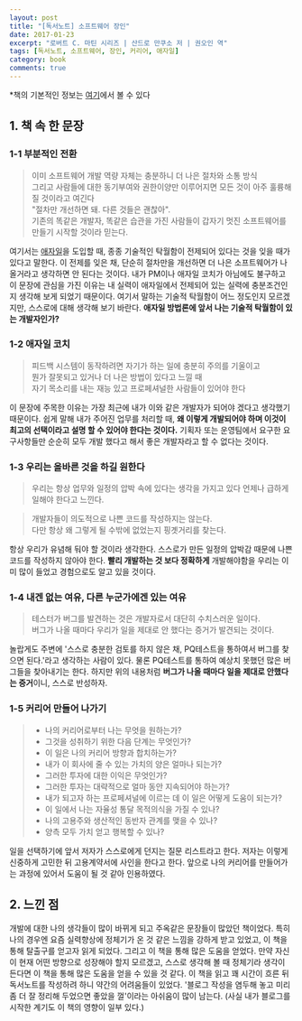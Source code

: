 ```yaml
---
layout: post
title: "[독서노트] 소프트웨어 장인"
date: 2017-01-23
excerpt: "로버트 C. 마틴 시리즈 | 산드로 만쿠소 저 | 권오인 역"
tags: [독서노트, 소프트웨어, 장인, 커리어, 애자일]
category: book
comments: true
---
```


*책의 기본적인 정보는 [여기](https://ridibooks.com/v2/Detail?id=754016528)에서 볼 수 있다

## 1. 책 속 한 문장

### 1-1 부분적인 전환

> 이미 소프트웨어 개발 역량 자체는 충분하니 더 나은 절차와 소통 방식<br/>
> 그리고 사람들에 대한 동기부여와 권한이양만 이루어지면 모든 것이 아주 훌륭해질 것이라고 여긴다<br/>
> "절차만 개선하면 돼. 다른 것들은 괜찮아".<br/>
> 기존의 똑같은 개발자, 똑같은 습관을 가진 사람들이 갑자기 멋진 소프트웨어를 만들기 시작할 것이라 믿는다.<br/>

여기서는 [애자일](https://goo.gl/FoJtB2)을 도입할 때, 종종 기술적인 탁월함이 전제되어 있다는 것을 잊을 때가 있다고 말한다.
이 전제를 잊은 채, 단순히 절차만을 개선하면 더 나은 소프트웨어가 나올거라고 생각하면 안 된다는 것이다.
내가 PM이나 애자일 코치가 아님에도 불구하고 이 문장에 관심을 가진 이유는 내 실력이 애자일에서 전제되어 있는 실력에 충분조건인지 생각해 보게 되었기 때문이다.
여기서 말하는 기술적 탁월함이 어느 정도인지 모르겠지만, 스스로에 대해 생각해 보기 바란다. <strong>애자일 방법론에 앞서 나는 기술적 탁월함이 있는 개발자인가?</strong>

### 1-2 애자일 코치
> 피드백 시스템이 동작하려면 자기가 하는 일에 충분히 주의를 기울이고<br>
> 뭔가 잘못되고 있거나 더 나은 방법이 있다고 느낄 때<br>
> 자기 목소리를 내는 재능 있고 프로페셔널한 사람들이 있어야 한다

이 문장에 주목한 이유는 가장 최근에 내가 이와 같은 개발자가 되어야 겠다고 생각했기 때문이다. 
쉽게 말해 내가 주어진 업무를 처리할 때, <strong>왜 이렇게 개발되어야 하며 이것이 최고의 선택이라고 설명 할 수 있어야 한다는 것이다.</strong>
기획자 또는 운영팀에서 요구한 요구사항들만 순순히 모두 개발 했다고 해서 좋은 개발자라고 할 수 없다는 것이다.

### 1-3 우리는 올바른 것을 하길 원한다
> 우리는 항상 업무와 일정의 압박 속에 있다는 생각을 가지고 있다 언제나 급하게 일해야 한다고 느낀다.

> 개발자들이 의도적으로 나쁜 코드를 작성하지는 않는다.<br>
> 다만 항상 왜 그렇게 될 수밖에 없었는지 핑곗거리를 찾는다.

항상 우리가 유념해 둬야 할 것이라 생각한다. 스스로가 만든 일정의 압박감 때문에 나쁜 코드를 작성하지 않아야 한다.
<strong>빨리 개발하는 것 보다 정확하게</strong> 개발해야함을 우리는 이미 많이 들었고 경험으로도 알고 있을 것이다.

### 1-4 내겐 없는 여유, 다른 누군가에겐 있는 여유
> 테스터가 버그를 발견하는 것은 개발자로서 대단히 수치스러운 일이다.<br>
> 버그가 나올 때마다 우리가 일을 제대로 안 했다는 증거가 발견되는 것이다.

놀랍게도 주변에 '스스로 충분한 검토를 하지 않은 채, PQ테스트을 통하여서 버그를 찾으면 된다.'라고 생각하는 사람이 있다.
물론 PQ테스트를 통하여 예상치 못했던 많은 버그들을 찾아내기는 한다. 하지만 위의 내용처럼 <strong>버그가 나올 때마다 일을 제대로 안했다는 증거</strong>이니, 스스로 반성하자.

### 1-5 커리어 만들어 나가기
> - 나의 커리어로부터 나는 무엇을 원하는가?
> - 그것을 성취하기 위한 다음 단계는 무엇인가?
> - 이 일은 나의 커리어 방향과 합치하는가?
> - 내가 이 회사에 줄 수 있는 가치의 양은 얼마나 되는가?
> - 그러한 투자에 대한 이익은 무엇인가?
> - 그러한 투자는 대략적으로 얼마 동안 지속되어야 하는가?
> - 내가 되고자 하는 프로페셔널에 이르는 데 이 일은 어떻게 도움이 되는가?
> - 이 일에서 나는 자율성 통달 목적의식을 가질 수 있나?
> - 나의 고용주와 생산적인 동반자 관계를 맺을 수 있나?
> - 양측 모두 가치 얻고 행복할 수 있나?

일을 선택하기에 앞서 저자가 스스로에게 던지는 질문 리스트라고 한다. 저자는 이렇게 신중하게 고민한 뒤 고용계약서에 사인을 한다고 한다.
앞으로 나의 커리어를 만들어가는 과정에 있어서 도움이 될 것 같아 인용하였다.

## 2. 느낀 점
개발에 대한 나의 생각들이 많이 바뀌게 되고 주옥같은 문장들이 많았던 책이었다.
특히 나의 경우엔 요즘 실력향상에 정체기가 온 것 같은 느낌을 강하게 받고 있었고, 이 책을 통해 탈출구를 얻고자 읽게 되었다. 그리고 이 책을 통해 많은 도움을 얻었다.
만약 자신이 현재 어떤 방향으로 성장해야 할지 모르겠고, 스스로 생각해 볼 때 정체기라 생각이 든다면 이 책을 통해 많은 도움을 얻을 수 있을 것 같다.
이 책을 읽고 꽤 시간이 흐른 뒤 독서노트를 작성하려 하니 약간의 어려움들이 있었다. '블로그 작성을 염두해 놓고 미리 좀 더 잘 정리해 두었으면 좋았을 껄'이라는 아쉬움이 많이 남는다.
(사실 내가 블로그를 시작한 계기도 이 책의 영향이 일부 있다.) 